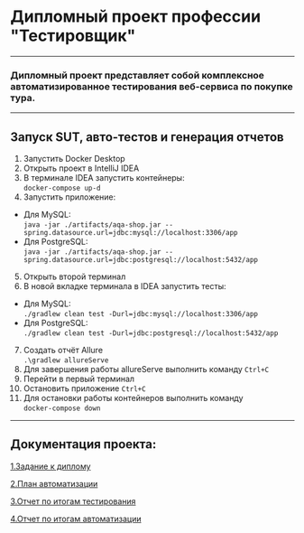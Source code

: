 #  Дипломный проект профессии "Тестировщик"
___
### Дипломный проект представляет собой комплексное автоматизированное тестирования веб-сервиса по покупке тура.
___

## Запуск SUT, авто-тестов и генерация отчетов

1. Запустить Docker Desktop
2. Открыть проект в IntelliJ IDEA
3. В терминале IDEA запустить контейнеры:  
`docker-compose up-d`
4. Запустить приложение:
* Для MySQL:  
`java -jar ./artifacts/aqa-shop.jar -- spring.datasource.url=jdbc:mysql://localhost:3306/app`
* Для PostgreSQL:  
`java -jar ./artifacts/aqa-shop.jar --spring.datasource.url=jdbc:postgresql://localhost:5432/app`
5. Открыть второй терминал
6. В новой вкладке терминала в IDEA запустить тесты:
* Для MySQL:  
`./gradlew clean test -Durl=jdbc:mysql://localhost:3306/app`
* Для PostgreSQL:  
`./gradlew clean test -Durl=jdbc:postgresql://localhost:5432/app`
7. Создать отчёт Allure  
`.\gradlew allureServe`
8. Для завершения работы allureServe выполнить команду
`Ctrl+C`
9. Перейти в первый терминал
10. Остановить приложение
`Ctrl+C`
11. Для остановки работы контейнеров выполнить команду  
`docker-compose down`
___

## Документация проекта:
[1.Задание к диплому](https://github.com/qaelena181993/diploma/blob/master/Documents/TaskDescription.md) 

[2.План автоматизации](https://github.com/qaelena181993/diploma/blob/master/Documents/Plan.md)  

[3.Отчет по итогам тестирования](https://github.com/qaelena181993/diploma/blob/master/Documents/Report.md)  

[4.Отчет по итогам автоматизации](https://github.com/qaelena181993/diploma/blob/master/Documents/Summary.md)
